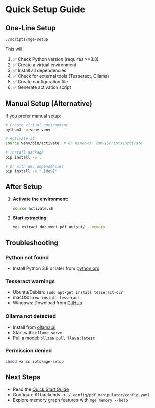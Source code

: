 # Quick Setup Guide

## One-Line Setup

```bash
./scripts/mge-setup
```

This will:
1. ✅ Check Python version (requires >=3.8)
2. ✅ Create a virtual environment
3. ✅ Install all dependencies
4. ✅ Check for external tools (Tesseract, Ollama)
5. ✅ Create configuration file
6. ✅ Generate activation script

## Manual Setup (Alternative)

If you prefer manual setup:

```bash
# Create virtual environment
python3 -m venv venv

# Activate it
source venv/bin/activate  # On Windows: venv\Scripts\activate

# Install package
pip install -e .

# Or with dev dependencies
pip install -e ".[dev]"
```

## After Setup

1. **Activate the environment:**
   ```bash
   source activate.sh
   ```

2. **Start extracting:**
   ```bash
   mge extract document.pdf output/ --memory
   ```

## Troubleshooting

### Python not found
- Install Python 3.8 or later from [python.org](https://python.org)

### Tesseract warnings
- Ubuntu/Debian: `sudo apt-get install tesseract-ocr`
- macOS: `brew install tesseract`
- Windows: Download from [GitHub](https://github.com/UB-Mannheim/tesseract/wiki)

### Ollama not detected
- Install from [ollama.ai](https://ollama.ai)
- Start with: `ollama serve`
- Pull a model: `ollama pull llava:latest`

### Permission denied
```bash
chmod +x scripts/mge-setup
```

## Next Steps

- Read the [Quick Start Guide](docs/quickstart.md)
- Configure AI backends in `~/.config/pdf_manipulator/config.yaml`
- Explore memory graph features with `mge memory --help`
